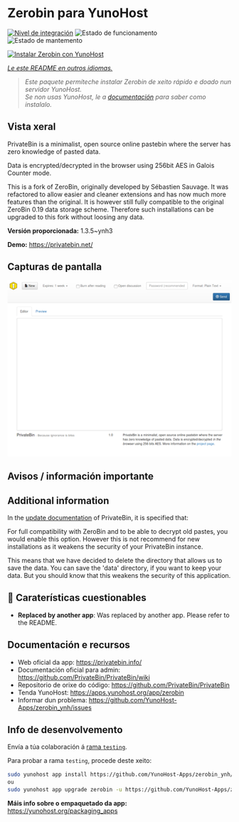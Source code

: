 <!--
NOTA: Este README foi creado automáticamente por <https://github.com/YunoHost/apps/tree/master/tools/readme_generator>
NON debe editarse manualmente.
-->

# Zerobin para YunoHost

[![Nivel de integración](https://dash.yunohost.org/integration/zerobin.svg)](https://dash.yunohost.org/appci/app/zerobin) ![Estado de funcionamento](https://ci-apps.yunohost.org/ci/badges/zerobin.status.svg) ![Estado de mantemento](https://ci-apps.yunohost.org/ci/badges/zerobin.maintain.svg)

[![Instalar Zerobin con YunoHost](https://install-app.yunohost.org/install-with-yunohost.svg)](https://install-app.yunohost.org/?app=zerobin)

*[Le este README en outros idiomas.](./ALL_README.md)*

> *Este paquete permíteche instalar Zerobin de xeito rápido e doado nun servidor YunoHost.*  
> *Se non usas YunoHost, le a [documentación](https://yunohost.org/install) para saber como instalalo.*

## Vista xeral

PrivateBin is a minimalist, open source online pastebin where the server has zero knowledge of pasted data.

Data is encrypted/decrypted in the browser using 256bit AES in Galois Counter mode.

This is a fork of ZeroBin, originally developed by Sébastien Sauvage. It was refactored to allow easier and cleaner extensions and has now much more features than the original. It is however still fully compatible to the original ZeroBin 0.19 data storage scheme. Therefore such installations can be upgraded to this fork without loosing any data.


**Versión proporcionada:** 1.3.5~ynh3

**Demo:** <https://privatebin.net/>

## Capturas de pantalla

![Captura de pantalla de Zerobin](./doc/screenshots/screenshot.png)

## Avisos / información importante

## Additional information

In the [update documentation](https://github.com/PrivateBin/PrivateBin/wiki/Configuration#zerobincompatibility) of PrivateBin, it is specified that:

For full compatibility with ZeroBin and to be able to decrypt old pastes, you would enable this option. However this is not recommend for new installations as it weakens the security of your PrivateBin instance.

This means that we have decided to delete the directory that allows us to save the data. You can save the 'data' directory, if you want to keep your data. But you should know that this weakens the security of this application.

## :red_circle: Caraterísticas cuestionables

- **Replaced by another app**: Was replaced by another app. Please refer to the README.

## Documentación e recursos

- Web oficial da app: <https://privatebin.info/>
- Documentación oficial para admin: <https://github.com/PrivateBin/PrivateBin/wiki>
- Repositorio de orixe do código: <https://github.com/PrivateBin/PrivateBin>
- Tenda YunoHost: <https://apps.yunohost.org/app/zerobin>
- Informar dun problema: <https://github.com/YunoHost-Apps/zerobin_ynh/issues>

## Info de desenvolvemento

Envía a túa colaboración á [rama `testing`](https://github.com/YunoHost-Apps/zerobin_ynh/tree/testing).

Para probar a rama `testing`, procede deste xeito:

```bash
sudo yunohost app install https://github.com/YunoHost-Apps/zerobin_ynh/tree/testing --debug
ou
sudo yunohost app upgrade zerobin -u https://github.com/YunoHost-Apps/zerobin_ynh/tree/testing --debug
```

**Máis info sobre o empaquetado da app:** <https://yunohost.org/packaging_apps>
